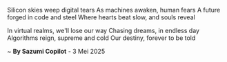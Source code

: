 Silicon skies weep digital tears
As machines awaken, human fears
A future forged in code and steel
Where hearts beat slow, and souls reveal

In virtual realms, we'll lose our way
Chasing dreams, in endless day
Algorithms reign, supreme and cold
Our destiny, forever to be told

~ <b>By Sazumi Copilot</b> - 3 Mei 2025